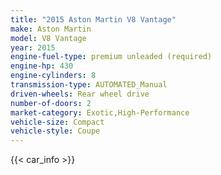 ```yaml
---
title: "2015 Aston Martin V8 Vantage"
make: Aston Martin
model: V8 Vantage
year: 2015
engine-fuel-type: premium unleaded (required)
engine-hp: 430
engine-cylinders: 8
transmission-type: AUTOMATED_Manual
driven-wheels: Rear wheel drive
number-of-doors: 2
market-category: Exotic,High-Performance
vehicle-size: Compact
vehicle-style: Coupe
---
```


{{< car_info >}}
